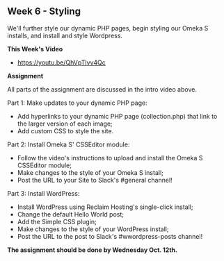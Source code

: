 ## Week 6 - Styling

We'll further style our dynamic PHP pages, begin styling our Omeka S installs, and install and style Wordpress.

**This Week's Video**

- <https://youtu.be/QhVpTIvv4Qc>

**Assignment**

All parts of the assignment are discussed in the intro video above.

Part 1: Make updates to your dynamic PHP page:
- Add hyperlinks to your dynamic PHP page (collection.php) that link to the larger version of each image;
- Add custom CSS to style the site.

Part 2: Install Omeka S' CSSEditor module:
- Follow the video's instructions to upload and install the Omeka S CSSEditor module;
- Make changes to the style of your Omeka S install;
- Post the URL to your Site to Slack's #general channel!

Part 3: Install WordPress:
- Install WordPress using Reclaim Hosting's single-click install;
- Change the default Hello World post;
- Add the Simple CSS plugin;
- Make changes to the style of your WordPress install;
- Post the URL to the post to Slack's #wwordpress-posts channel!

**The assignment should be done by Wednesday Oct. 12th.**
